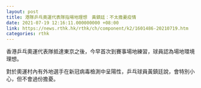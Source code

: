 ```yaml
---
layout: post
title: 港隊乒乓奧運代表隊指場地理想　黃鎮廷：不太擔憂疫情
date: 2021-07-19 12:16:11.000000000 +08:00
link: https://news.rthk.hk/rthk/ch/component/k2/1601486-20210719.htm
categories: rthk
---
```


香港乒乓奧運代表隊抵達東京之後，今早首次到賽事場地練習，球員認為場地環境理想。

對於奧運村內有外地選手在新冠病毒檢測中呈陽性，乒乓球員黃鎮廷說，會特別小心，但不會過份擔憂。
